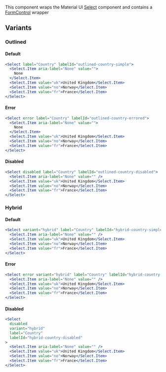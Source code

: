 This component wraps the Material UI [Select](https://material-ui.com/api/select/) component and contains a [FormControl](https://material-ui.com/api/form-control/) wrapper

## Variants

### Outlined

#### Default

```jsx
<Select label="Country" labelId="outlined-country-simple">
  <Select.Item aria-label="None" value="">
    None
  </Select.Item>
  <Select.Item value="uk">United Kingdom</Select.Item>
  <Select.Item value="no">Norway</Select.Item>
  <Select.Item value="fr">France</Select.Item>
</Select>
```

#### Error

```jsx
<Select error label="Country" labelId="outlined-country-errored">
  <Select.Item aria-label="None" value="">
    None
  </Select.Item>
  <Select.Item value="uk">United Kingdom</Select.Item>
  <Select.Item value="no">Norway</Select.Item>
  <Select.Item value="fr">France</Select.Item>
</Select>
```

#### Disabled

```jsx
<Select disabled label="Country" labelId="outlined-country-disabled">
  <Select.Item aria-label="None" value="" />
  <Select.Item value="uk">United Kingdom</Select.Item>
  <Select.Item value="no">Norway</Select.Item>
  <Select.Item value="fr">France</Select.Item>
</Select>
```

### Hybrid

#### Default

```jsx
<Select variant="hybrid" label="Country" labelId="hybrid-country-simple">
  <Select.Item aria-label="None" value="" />
  <Select.Item value="uk">United Kingdom</Select.Item>
  <Select.Item value="no">Norway</Select.Item>
  <Select.Item value="fr">France</Select.Item>
</Select>
```

#### Error

```jsx
<Select error variant="hybrid" label="Country" labelId="hybrid-country-errored">
  <Select.Item aria-label="None" value="" />
  <Select.Item value="uk">United Kingdom</Select.Item>
  <Select.Item value="no">Norway</Select.Item>
  <Select.Item value="fr">France</Select.Item>
</Select>
```

#### Disabled

```jsx
<Select
  disabled
  variant="hybrid"
  label="Country"
  labelId="hybrid-country-disabled"
>
  <Select.Item aria-label="None" value="" />
  <Select.Item value="uk">United Kingdom</Select.Item>
  <Select.Item value="no">Norway</Select.Item>
  <Select.Item value="fr">France</Select.Item>
</Select>
```
